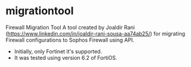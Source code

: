 # migrationtool
Firewall Migration Tool
A tool created by Joaldir Rani (https://www.linkedin.com/in/joaldir-rani-sousa-aa74ab25/) for migrating Firewall configurations to Sophos Firewall using API.
- Initially, only Fortinet it's supported.
- It was tested using version 6.2 of FortiOS.
